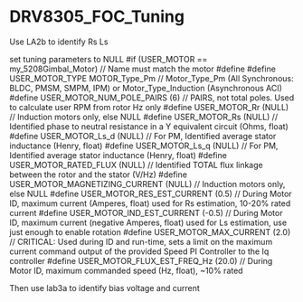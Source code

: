 # DRV8305_FOC_Tuning

Use LA2b to identify Rs Ls

set tuning parameters to NULL
#if (USER_MOTOR == my_5208Gimbal_Motor)                  // Name must match the motor #define
#define USER_MOTOR_TYPE                 MOTOR_Type_Pm  // Motor_Type_Pm (All Synchronous: BLDC, PMSM, SMPM, IPM) or Motor_Type_Induction (Asynchronous ACI)
#define USER_MOTOR_NUM_POLE_PAIRS       (6)            // PAIRS, not total poles. Used to calculate user RPM from rotor Hz only
#define USER_MOTOR_Rr                   (NULL)         // Induction motors only, else NULL
#define USER_MOTOR_Rs                   (NULL)     // Identified phase to neutral resistance in a Y equivalent circuit (Ohms, float)
#define USER_MOTOR_Ls_d                 (NULL)  // For PM, Identified average stator inductance  (Henry, float)
#define USER_MOTOR_Ls_q                 (NULL)  // For PM, Identified average stator inductance  (Henry, float)
#define USER_MOTOR_RATED_FLUX           (NULL)         // Identified TOTAL flux linkage between the rotor and the stator (V/Hz)
#define USER_MOTOR_MAGNETIZING_CURRENT  (NULL)         // Induction motors only, else NULL
#define USER_MOTOR_RES_EST_CURRENT      (0.5)          // During Motor ID, maximum current (Amperes, float) used for Rs estimation, 10-20% rated current
#define USER_MOTOR_IND_EST_CURRENT      (-0.5)         // During Motor ID, maximum current (negative Amperes, float) used for Ls estimation, use just enough to enable rotation
#define USER_MOTOR_MAX_CURRENT          (2.0)         // CRITICAL: Used during ID and run-time, sets a limit on the maximum current command output of the provided Speed PI Controller to the Iq controller
#define USER_MOTOR_FLUX_EST_FREQ_Hz     (20.0)         // During Motor ID, maximum commanded speed (Hz, float), ~10% rated

Then use lab3a to identify bias voltage and current


